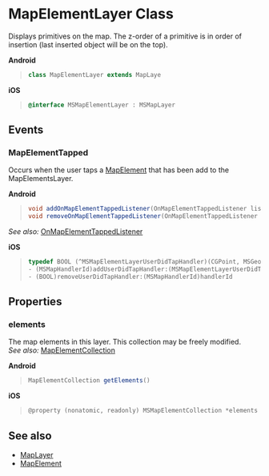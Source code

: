 
# MapElementLayer Class

Displays primitives on the map.  The z-order of a primitive is in order of insertion (last inserted object will be on the top).

**Android**

>```java
> class MapElementLayer extends MapLaye
>```

**iOS**

>```objectivec
> @interface MSMapElementLayer : MSMapLayer
>```

## Events

### MapElementTapped

Occurs when the user taps a [MapElement](mapelement-class.md) that has been add to the MapElementsLayer.

**Android**

>```java
> void addOnMapElementTappedListener(OnMapElementTappedListener listener)
> void removeOnMapElementTappedListener(OnMapElementTappedListener listener)
>```
 
_See also:_ [OnMapElementTappedListener](Android/OnMapElementTappedListener-interface.md)

**iOS**

>```objectivec
> typedef BOOL (^MSMapElementLayerUserDidTapHandler)(CGPoint, MSGeolocation*_Nonnull, NSMutableSet<MSMapElement *> *_Nonnull)
> - (MSMapHandlerId)addUserDidTapHandler:(MSMapElementLayerUserDidTapHandler)handler  
> - (BOOL)removeUserDidTapHandler:(MSMapHandlerId)handlerId
>```  

## Properties

### elements

The map elements in this layer. This collection may be freely modified.  
_See also:_ [MapElementCollection](MapElementCollection-class.md)

**Android**

>```java
> MapElementCollection getElements()
>```

**iOS**

>```objectivec
> @property (nonatomic, readonly) MSMapElementCollection *elements
>```

## See also

* [MapLayer](MapLayer-class.md)
* [MapElement](MapElement-class.md)
